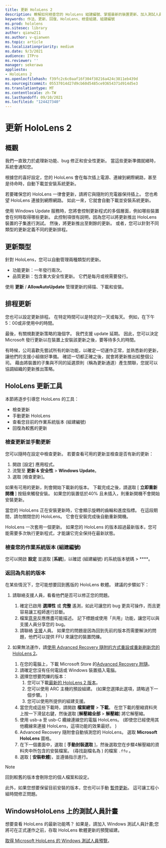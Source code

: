 ```yaml
---
title: 更新 HoloLens 2
description: 瞭解如何檢查您的 HoloLens 組建編號、掌握最新的裝置更新、加入測試人員計畫，以及回復更新。
keywords: 作法、更新、回復、HoloLens、檢查組建、組建編號
ms.prod: hololens
ms.sitesec: library
author: qianw211
ms.author: v-qianwen
ms.topic: article
ms.localizationpriority: medium
ms.date: 9/3/2021
audience: ITPro
ms.reviewer: ''
manager: sekerawa
appliesto:
- HoloLens 2
ms.openlocfilehash: f39fc2c6c0aaf16f304f38216a424c3811eb439d
ms.sourcegitcommit: 05537014d27d9cb60d5485ce93654371d914d5e3
ms.translationtype: MT
ms.contentlocale: zh-TW
ms.lasthandoff: 09/10/2021
ms.locfileid: "124427340"
---
```

# <a name="update-hololens-2"></a>更新 HoloLens 2

## <a name="overview"></a>概觀

我們一直致力於處理新功能、bug 修正和安全性更新。 當這些更新準備就緒時，系統會通知您。

根據您的喜好設定，您的 HoloLens 會在每次插上電源、連線到網際網路，甚至是待命時，自動下載並安裝系統更新。

若要確保您的 HoloLens 一律會更新，請將它與隨附的充電器保持插上。 您也希望 HoloLens 連接到網際網路。 如此一來，它就會自動下載並安裝系統更新。 

使用 Windows Update 服務時，您將會控制更新程式的多個層面，例如哪些裝置會在何時取得哪些更新。 此控制項很有説明，因為您可以將更新推出 HoloLens 裝置的子集進行測試。 然後，將更新推出至剩餘的更新。 或者，您可以針對不同類型的更新定義不同的更新排程。

## <a name="types-of-updates"></a>更新類型

針對 HoloLens，您可以自動管理兩種類型的更新。 

- 功能更新：一年發行兩次。
- 品質更新：包含重大安全性更新。 它們是每月或視需要發行。

使用 **更新** / **AllowAutoUpdate** 管理更新的掃描、下載和安裝。 

## <a name="scheduling-updates"></a>排程更新

您也可以設定更新排程。 在特定時間可以是特定的一天或每天。 例如，在下午5：00或非使用中的時間。

最後，有關規劃更新策略的幾個字。 我們支援 update 延期。 因此，您可以決定 Microsoft 發行更新以在裝置上安裝該更新之後，要等待多久的時間。

有時候，公司喜歡先嘗試所有的新功能，以確定一切運作正常，並熟悉新的更新，讓他們的支援小組做好準備。 確認一切都正確之後，就會將更新推出給整個公司。 藉由將裝置的子集與不同的延遲原則（稱為更新通道）產生關聯，您就可以協調組織的更新推出策略。

## <a name="hololens-update-tools"></a>HoloLens 更新工具

本節將逐步引導您 HoloLens 的工具：

- 檢查更新
- 手動更新 HoloLens
- 查看您目前的作業系統版本 (組建編號) 
- 回復為較舊的更新

### <a name="check-for-updates-and-manually-update"></a>檢查更新並手動更新

您可以隨時在設定中檢查更新。  若要查看可用的更新並檢查是否有新的更新：

1. 開啟 [設定]  應用程式。
1. 流覽至 **更新 & 安全性**  >  **Windows Update**。
1. 選取 [檢查更新]。

如果有可用的更新，則會開始下載新的版本。 下載完成之後，請選取 [ **立即重新開機** ] 按鈕來觸發安裝。 如果您的裝置低於40% 且未插入，則重新開機不會開始安裝更新。

當您的 HoloLens 正在安裝更新時，它會顯示旋轉的齒輪和進度指標。 在這段期間，請勿關閉您的 HoloLens。 它會在安裝完成後自動重新開機。

HoloLens 一次套用一個更新。  如果您的 HoloLens 的版本超過最新版本，您可能需要多次執行更新程式，才能讓它完全保持在最新狀態。

### <a name="check-your-operating-system-version-build-number"></a>檢查您的作業系統版本 (組建編號) 

您可以開啟 **設定** 並選取 [**系統**]，以確認 (組建編號) 的系統版本號碼  >  ****。

### <a name="go-back-to-a-previous-version"></a>返回為先前的版本

在某些情況下，您可能想要回到舊版的 HoloLens 軟體。 建議的步驟如下：

1. 請聯絡支援人員，看看他們是否可以修正您的問題。
    1. 確定已啟用 **選擇性** 或 **完整** 遙測，如此可讓您的 bug 更具可操作，而且更容易讓工程師進行診斷。
    1. 檔案[意見](hololens-feedback.md)反應應盡可能描述。 記下標題或使用「共用」功能，讓您可以與支援人員分享您的 bug。
    1. 請聯絡 [支援](https://aka.ms/hlsupport)人員。 如果您的問題是因為回到先前的版本而需要解決的問題，他們可以提供 FFU 來讓您的裝置閃爍。

1. 如果無法運作，請[使用 Advanced Recovery 隨附的方式重設或重新刷新您的 HoloLens 2](hololens-recovery.md)。
    1. 在您的電腦上，下載 Microsoft Store 的[Advanced Recovery 附隨](https://www.microsoft.com/p/advanced-recovery-companion/9p74z35sfrs8?activetab=pivot:overviewtab)。
    1. 請確定您沒有任何電話或 Windows 裝置插入電腦。
    1. 選擇您想要閃爍的版本：
        1. 您可以下載[最新的 HoloLens 2 版本](https://aka.ms/hololens2download)。
        1. 您可以使用 ARC 主機的預設組建。  (如果您選擇此選項，請略過下一個步驟。 ) 
        1. 您可以使用所提供的組建支援。
    1. 當您完成這些下載時，請開啟 **檔案總管**  >  **下載**。 在您下載的壓縮資料夾上按一下滑鼠右鍵，然後選取 [**解壓縮全部**  >  **解壓縮**] 將它解壓縮。
    1. 使用 usb-a 至 usb-C 纜線連線您的電腦 HoloLens。  (即使您已經使用其他纜線來連接 HoloLens，這項功能的效果最好。 ) 
    1. Advanced Recovery 隨附會自動偵測您的 HoloLens。 選取 **Microsoft HoloLens** 圖格。
    1. 在下一個畫面中，選取 [ **手動封裝選取** ]，然後選取您在步驟4解壓縮的資料夾中所包含的安裝檔案。  (尋找副檔名為 ) 的檔案 `.ffu` 。
    1. 選取 [ **安裝軟體**]，並遵循指示進行。

> [!NOTE]
> 回到較舊的版本會刪除您的個人檔案和設定。

此外，如果您想要保留目前安裝的版本，您也可以手動 [暫停更新](hololens-updates.md#pause-updates-via-device)。 這可讓工程小組時間修正問題。

## <a name="windows-insider-program-on-hololens"></a>WindowsHoloLens 上的測試人員計畫

想要查看 HoloLens 的最新功能嗎？  如果是，請加入 Windows 測試人員計畫;您將可在正式運作之前，存取 HoloLens 軟體更新的預覽組建。

[取得 Microsoft HoloLens 的 Windows 測試人員預覽](hololens-insider.md)。